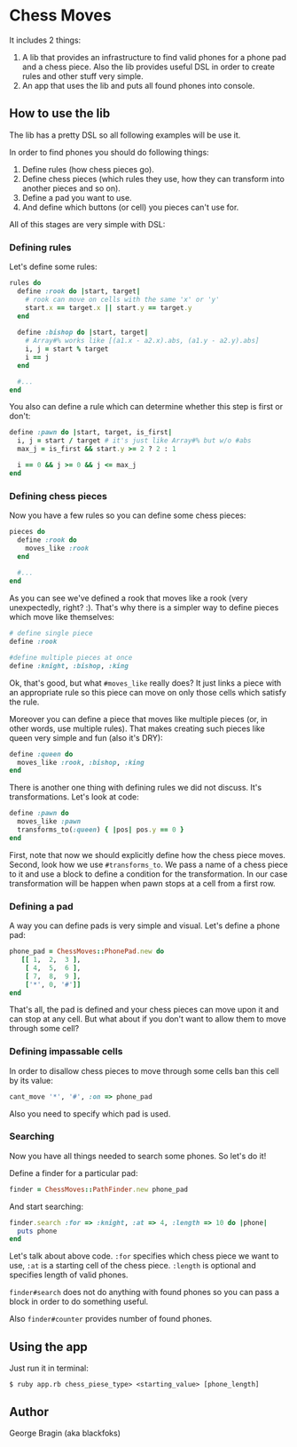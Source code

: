 Chess Moves
===========

It includes 2 things:

1.  A lib that provides an infrastructure to find valid phones for a phone pad and a chess
piece. Also the lib provides useful DSL in order to create rules and other stuff very
simple.
2.  An app that uses the lib and puts all found phones into console.

How to use the lib
------------------

The lib has a pretty DSL so all following examples will be use it.

In order to find phones you should do following things:

1. Define rules (how chess pieces go).
2. Define chess pieces (which rules they use, how they can transform into another pieces 
and so on).
3. Define a pad you want to use.
4. And define which buttons (or cell) you pieces can't use for.

All of this stages are very simple with DSL:

### Defining rules

Let's define some rules:

```ruby
rules do
  define :rook do |start, target|
    # rook can move on cells with the same 'x' or 'y'
    start.x == target.x || start.y == target.y
  end
  
  define :bishop do |start, target|
    # Array#% works like [(a1.x - a2.x).abs, (a1.y - a2.y).abs]
    i, j = start % target
    i == j
  end

  #...
end
```
You also can define a rule which can determine whether this step is first or don't:

```ruby
define :pawn do |start, target, is_first|
  i, j = start / target # it's just like Array#% but w/o #abs
  max_j = is_first && start.y >= 2 ? 2 : 1

  i == 0 && j >= 0 && j <= max_j
end
```

### Defining chess pieces

Now you have a few rules so you can define some chess pieces:

```ruby
pieces do
  define :rook do
    moves_like :rook
  end
  
  #...
end
```
    
As you can see we've defined a rook that moves like a rook (very unexpectedly, right? :).
That's why there is a simpler way to define pieces which move like themselves:

```ruby
# define single piece
define :rook

#define multiple pieces at once
define :knight, :bishop, :king
```
    
Ok, that's good, but what `#moves_like` really does? It just links a piece with an appropriate 
rule so this piece can move on only those cells which satisfy the rule.

Moreover you can define a piece that moves like multiple pieces (or, in other words, use
multiple rules). That makes creating such pieces like queen very simple and fun (also it's
DRY):

```ruby
define :queen do
  moves_like :rook, :bishop, :king
end
```
    
There is another one thing with defining rules we did not discuss. It's transformations.
Let's look at code:

```ruby
define :pawn do
  moves_like :pawn
  transforms_to(:queen) { |pos| pos.y == 0 }
end
````
    
First, note that now we should explicitly define how the chess piece moves.
Second, look how we use `#transforms_to`. We pass a name of a chess piece to it and use 
a block to define a condition for the transformation. In our case transformation will be 
happen when pawn stops at a cell from a first row.

### Defining a pad

A way you can define pads is very simple and visual. Let's define a phone pad:

```ruby
phone_pad = ChessMoves::PhonePad.new do
   [[ 1,  2,  3 ],
    [ 4,  5,  6 ],
    [ 7,  8,  9 ],
    ['*', 0, '#']]
end
```

That's all, the pad is defined and your chess pieces can move upon it and can stop at any
cell. But what about if you don't want to allow them to move through some cell?

### Defining impassable cells

In order to disallow chess pieces to move through some cells ban this cell by its value:

```ruby
cant_move '*', '#', :on => phone_pad
```

Also you need to specify which pad is used.

### Searching

Now you have all things needed to search some phones. So let's do it!

Define a finder for a particular pad:

```ruby
finder = ChessMoves::PathFinder.new phone_pad
```

And start searching:

```ruby
finder.search :for => :knight, :at => 4, :length => 10 do |phone|
  puts phone
end
```

Let's talk about above code. `:for` specifies which chess piece we want to use, `:at` is 
a starting cell of the chess piece. `:length` is optional and specifies length of valid 
phones.

`finder#search` does not do anything with found phones so you can pass a block in order 
to do something useful.

Also `finder#counter` provides number of found phones.

Using the app
-------------

Just run it in terminal:

    $ ruby app.rb chess_piese_type> <starting_value> [phone_length]


Author
------

George Bragin (aka blackfoks)
